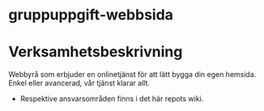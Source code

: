 # gruppuppgift-webbsida

# Verksamhetsbeskrivning
Webbyrå som erbjuder en onlinetjänst för att lätt bygga din egen hemsida.
Enkel eller avancerad, vår tjänst klarar allt.

- Respektive ansvarsområden finns i det här repots wiki.
